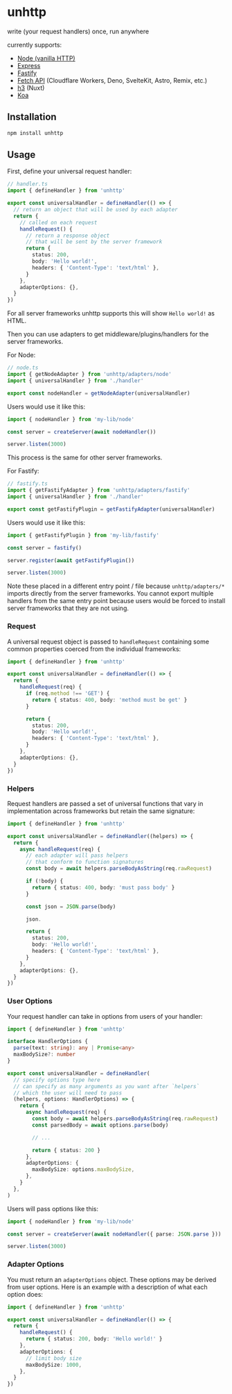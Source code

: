# unhttp

write (your request handlers) once, run anywhere

currently supports:

- [Node (vanilla HTTP)](https://nodejs.org/api/http.html)
- [Express](https://expressjs.com/)
- [Fastify](https://www.fastify.io/)
- [Fetch API](https://developer.mozilla.org/en-US/docs/Web/API/Fetch_API) (Cloudflare Workers, Deno, SvelteKit, Astro, Remix, etc.)
- [h3](https://github.com/unjs/h3) (Nuxt)
- [Koa](https://koajs.com/)

## Installation

```sh
npm install unhttp
```

## Usage

First, define your universal request handler:

```ts
// handler.ts
import { defineHandler } from 'unhttp'

export const universalHandler = defineHandler(() => {
  // return an object that will be used by each adapter
  return {
    // called on each request
    handleRequest() {
      // return a response object
      // that will be sent by the server framework
      return {
        status: 200,
        body: 'Hello world!',
        headers: { 'Content-Type': 'text/html' },
      }
    },
    adapterOptions: {},
  }
})
```

For all server frameworks unhttp supports this will show `Hello world!` as HTML.

Then you can use adapters to get middleware/plugins/handlers for the server frameworks.

For Node:

```ts
// node.ts
import { getNodeAdapter } from 'unhttp/adapters/node'
import { universalHandler } from './handler'

export const nodeHandler = getNodeAdapter(universalHandler)
```

Users would use it like this:

```ts
import { nodeHandler } from 'my-lib/node'

const server = createServer(await nodeHandler())

server.listen(3000)
```

This process is the same for other server frameworks.

For Fastify:

```ts
// fastify.ts
import { getFastifyAdapter } from 'unhttp/adapters/fastify'
import { universalHandler } from './handler'

export const getFastifyPlugin = getFastifyAdapter(universalHandler)
```

Users would use it like this:

```ts
import { getFastifyPlugin } from 'my-lib/fastify'

const server = fastify()

server.register(await getFastifyPlugin())

server.listen(3000)
```

Note these placed in a different entry point / file because `unhttp/adapters/*` imports directly from the server frameworks. You cannot export multiple handlers from the same entry point because users would be forced to install server frameworks that they are not using.

### Request

A universal request object is passed to `handleRequest` containing some common properties coerced from the individual frameworks:

```ts
import { defineHandler } from 'unhttp'

export const universalHandler = defineHandler(() => {
  return {
    handleRequest(req) {
      if (req.method !== 'GET') {
        return { status: 400, body: 'method must be get' }
      }

      return {
        status: 200,
        body: 'Hello world!',
        headers: { 'Content-Type': 'text/html' },
      }
    },
    adapterOptions: {},
  }
})
```

### Helpers

Request handlers are passed a set of universal functions that vary in implementation across frameworks but retain the same signature:

```ts
import { defineHandler } from 'unhttp'

export const universalHandler = defineHandler((helpers) => {
  return {
    async handleRequest(req) {
      // each adapter will pass helpers
      // that conform to function signatures
      const body = await helpers.parseBodyAsString(req.rawRequest)

      if (!body) {
        return { status: 400, body: 'must pass body' }
      }

      const json = JSON.parse(body)

      json.

      return {
        status: 200,
        body: 'Hello world!',
        headers: { 'Content-Type': 'text/html' },
      }
    },
    adapterOptions: {},
  }
})
```

### User Options

Your request handler can take in options from users of your handler:

```ts
import { defineHandler } from 'unhttp'

interface HandlerOptions {
  parse(text: string): any | Promise<any>
  maxBodySize?: number
}

export const universalHandler = defineHandler(
  // specify options type here
  // can specify as many arguments as you want after `helpers`
  // which the user will need to pass
  (helpers, options: HandlerOptions) => {
    return {
      async handleRequest(req) {
        const body = await helpers.parseBodyAsString(req.rawRequest)
        const parsedBody = await options.parse(body)

        // ...

        return { status: 200 }
      },
      adapterOptions: {
        maxBodySize: options.maxBodySize,
      },
    }
  },
)
```

Users will pass options like this:

```ts
import { nodeHandler } from 'my-lib/node'

const server = createServer(await nodeHandler({ parse: JSON.parse }))

server.listen(3000)
```

### Adapter Options

You must return an `adapterOptions` object. These options may be derived from user options. Here is an example with a description of what each option does:

```ts
import { defineHandler } from 'unhttp'

export const universalHandler = defineHandler(() => {
  return {
    handleRequest() {
      return { status: 200, body: 'Hello world!' }
    },
    adapterOptions: {
      // limit body size
      maxBodySize: 1000,
    },
  }
})
```
